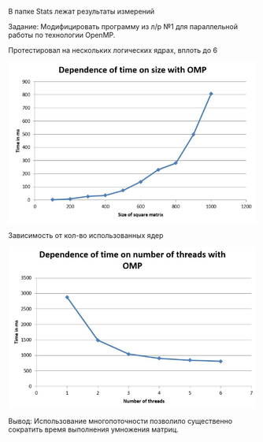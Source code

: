 В папке Stats лежат результаты измерений

Задание: 
Модифицировать программу из л/р №1 для параллельной работы по технологии OpenMP.

Протестировал на нескольких логических ядрах, вплоть до 6

![](/Stats/omp_6_threads.jpg) 

Зависимость от кол-во использованных ядер

![](/Stats/number_of_threads.jpg)

Вывод:
Использование многопоточности позволило существенно сократить время выполнения умножения матриц.
